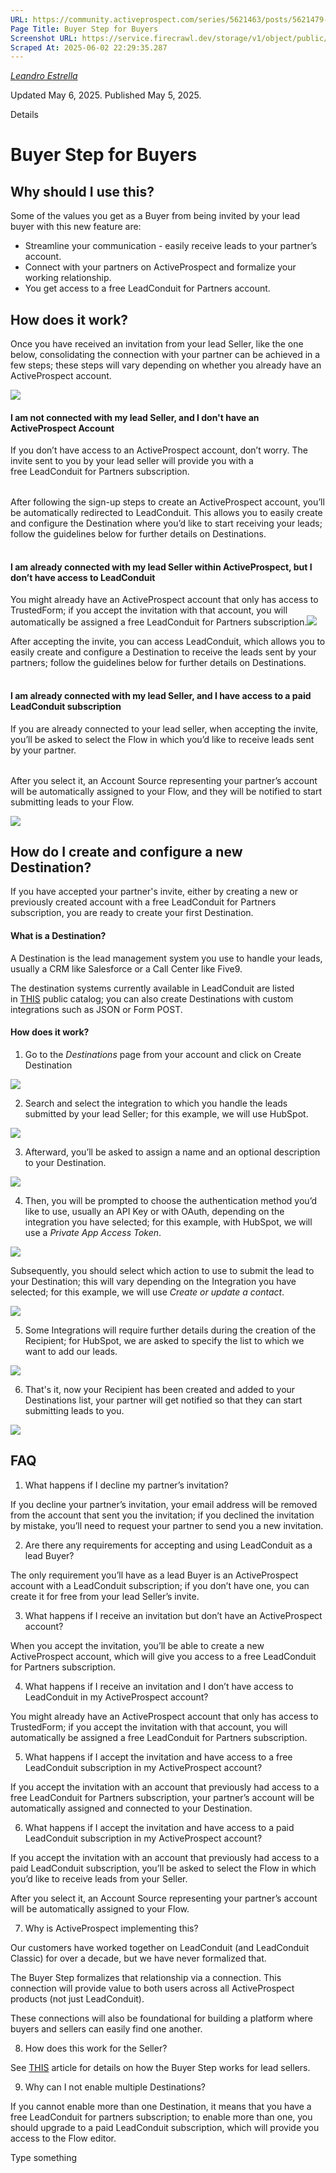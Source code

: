 ```yaml
---
URL: https://community.activeprospect.com/series/5621463/posts/5621479-buyer-step-for-buyers
Page Title: Buyer Step for Buyers
Screenshot URL: https://service.firecrawl.dev/storage/v1/object/public/media/screenshot-c888e799-51c0-4a08-8e84-1e61dd05fafd.png
Scraped At: 2025-06-02 22:29:35.287
---
```



[_Leandro Estrella_](https://community.activeprospect.com/memberships/7866389-leandro-estrella)

Updated May 6, 2025. Published May 5, 2025.

Details

# Buyer Step for Buyers

## Why should I use this?

Some of the values you get as a Buyer from being invited by your lead buyer with this new feature are:

- Streamline your communication - easily receive leads to your partner’s account.
- Connect with your partners on ActiveProspect and formalize your working relationship.
- You get access to a free LeadConduit for Partners account.

## How does it work?

Once you have received an invitation from your lead Seller, like the one below, consolidating the connection with your partner can be achieved in a few steps; these steps will vary depending on whether you already have an ActiveProspect account.

![](images/image-1.png)

#### I am not connected with my lead Seller, and I don't have an ActiveProspect Account

If you don’t have access to an ActiveProspect account, don’t worry. The invite sent to you by your lead seller will provide you with a free LeadConduit for Partners subscription.

|     |     |     |     |
| --- | --- | --- | --- |

After following the sign-up steps to create an ActiveProspect account, you’ll be automatically redirected to LeadConduit. This allows you to easily create and configure the Destination where you’d like to start receiving your leads; follow the guidelines below for further details on Destinations.

|     |     |     |
| --- | --- | --- |

#### I am already connected with my lead Seller within ActiveProspect, but I don’t have access to LeadConduit

You might already have an ActiveProspect account that only has access to TrustedForm; if you accept the invitation with that account, you will automatically be assigned a free LeadConduit for Partners subscription.![](images/image-2.png)

After accepting the invite, you can access LeadConduit, which allows you to easily create and configure a Destination to receive the leads sent by your partners; follow the guidelines below for further details on Destinations.

|     |     |     |
| --- | --- | --- |

#### I am already connected with my lead Seller, and I have access to a paid LeadConduit subscription

If you are already connected to your lead seller, when accepting the invite, you’ll be asked to select the Flow in which you’d like to receive leads sent by your partner.

|     |     |
| --- | --- |

After you select it, an Account Source representing your partner’s account will be automatically assigned to your Flow, and they will be notified to start submitting leads to your Flow.

![](images/image-3.png)

## How do I create and configure a new Destination?

If you have accepted your partner's invite, either by creating a new or previously created account with a free LeadConduit for Partners subscription, you are ready to create your first Destination.

#### What is a Destination?

A Destination is the lead management system you use to handle your leads, usually a CRM like Salesforce or a Call Center like Five9.

The destination systems currently available in LeadConduit are listed in [THIS](https://activeprospect.com/leadconduit/integrations/?type=delivery) public catalog; you can also create Destinations with custom integrations such as JSON or Form POST.

#### How does it work?

1. Go to the _Destinations_ page from your account and click on Create Destination

![](images/image-4.png)

2. Search and select the integration to which you handle the leads submitted by your lead Seller; for this example, we will use HubSpot.

![](images/image-5.png)

3. Afterward, you’ll be asked to assign a name and an optional description to your Destination.

![](images/image-6.png)

4. Then, you will be prompted to choose the authentication method you’d like to use, usually an API Key or with OAuth, depending on the integration you have selected; for this example, with HubSpot, we will use a _Private App Access Token_.

![](images/image-7.png)

Subsequently, you should select which action to use to submit the lead to your Destination; this will vary depending on the Integration you have selected; for this example, we will use _Create or update a contact_.

![](images/image-8.png)

5. Some Integrations will require further details during the creation of the Recipient; for HubSpot, we are asked to specify the list to which we want to add our leads.

![](images/image-9.png)

6. That's it, now your Recipient has been created and added to your Destinations list, your partner will get notified so that they can start submitting leads to you.

![](images/image-10.png)

## FAQ

1. What happens if I decline my partner’s invitation?

If you decline your partner’s invitation, your email address will be removed from the account that sent you the invitation; if you declined the invitation by mistake, you’ll need to request your partner to send you a new invitation.

2. Are there any requirements for accepting and using LeadConduit as a lead Buyer?

The only requirement you’ll have as a lead Buyer is an ActiveProspect account with a LeadConduit subscription; if you don’t have one, you can create it for free from your lead Seller’s invite.

3. What happens if I receive an invitation but don’t have an ActiveProspect account?

When you accept the invitation, you’ll be able to create a new ActiveProspect account, which will give you access to a free LeadConduit for Partners subscription.

4. What happens if I receive an invitation and I don’t have access to LeadConduit in my ActiveProspect account?

You might already have an ActiveProspect account that only has access to TrustedForm; if you accept the invitation with that account, you will automatically be assigned a free LeadConduit for Partners subscription.

5. What happens if I accept the invitation and have access to a free LeadConduit subscription in my ActiveProspect account?

If you accept the invitation with an account that previously had access to a free LeadConduit for Partners subscription, your partner’s account will be automatically assigned and connected to your Destination.

6. What happens if I accept the invitation and have access to a paid LeadConduit subscription in my ActiveProspect account?

If you accept the invitation with an account that previously had access to a paid LeadConduit subscription, you’ll be asked to select the Flow in which you’d like to receive leads from your Seller.

After you select it, an Account Source representing your partner’s account will be automatically assigned to your Flow.

7. Why is ActiveProspect implementing this?

Our customers have worked together on LeadConduit (and LeadConduit Classic) for over a decade, but we have never formalized that.

The Buyer Step formalizes that relationship via a connection. This connection will provide value to both users across all ActiveProspect products (not just LeadConduit).

These connections will also be foundational for building a platform where buyers and sellers can easily find one another.

8. How does this work for the Seller?

See [THIS](https://community.activeprospect.com/series/5621463/posts/5621470) article for details on how the Buyer Step works for lead sellers.

9. Why can I not enable multiple Destinations?

If you cannot enable more than one Destination, it means that you have a free LeadConduit for partners subscription; to enable more than one, you should upgrade to a paid LeadConduit subscription, which will provide you access to the Flow editor.

Type something
